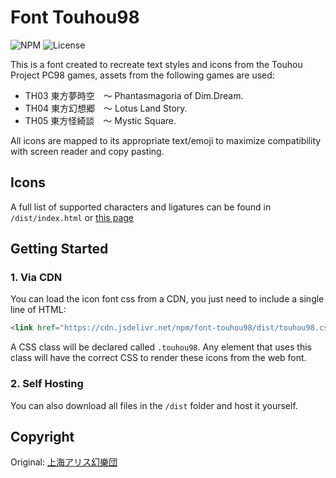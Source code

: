 # Font Touhou98

![NPM](https://img.shields.io/npm/v/font-touhou98)
![License](https://img.shields.io/npm/l/font-touhou98)

This is a font created to recreate text styles and icons from the Touhou Project PC98 games, assets from the following games are used:

- TH03 東方夢時空　～ Phantasmagoria of Dim.Dream.
- TH04 東方幻想郷　～ Lotus Land Story.
- TH05 東方怪綺談　～ Mystic Square.

All icons are mapped to its appropriate text/emoji to maximize compatibility with screen reader and copy pasting.

## Icons

A full list of supported characters and ligatures can be found in `/dist/index.html` or [this page](https://touhou98.touhou.moe)

## Getting Started

### 1. Via CDN

You can load the icon font css from a CDN, you just need to include a single line of HTML:

```html
<link href="https://cdn.jsdelivr.net/npm/font-touhou98/dist/touhou98.css" rel="stylesheet" />
```

A CSS class will be declared called `.touhou98`. Any element that uses this class will have the correct CSS to render these icons from the web font.

### 2. Self Hosting

You can also download all files in the `/dist` folder and host it yourself.

## Copyright

Original: [上海アリス幻樂団](http://www16.big.or.jp/~zun/)
